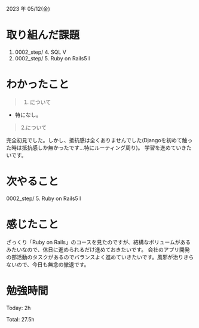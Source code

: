 2023 年 05/12(金)

# 取り組んだ課題

1. 0002_step/ 4. SQL V
1. 0002_step/ 5. Ruby on Rails5 I 

# わかったこと

> 1. について

* 特になし。

> 2.について

完全初見でした。しかし、抵抗感は全くありませんでした(Djangoを初めて触った時は抵抗感しか無かったです...特にルーティング周り)。
学習を進めていきたいです。

# 次やること

0002_step/ 5. Ruby on Rails5 I 

# 感じたこと

ざっくり「Ruby on Rails」のコースを見たのですが、結構なボリュームがあるみたいなので、休日に進められるだけ進めておきたいです。
会社のアプリ開発の部活動のタスクがあるのでバランスよく進めていきたいです。風邪が治りきらないので、今日も無念の撤退です。

# 勉強時間

Today: 2h

Total: 27.5h




